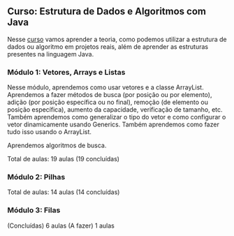 ## Curso: Estrutura de Dados e Algoritmos com Java

Nesse [curso](https://loiane.training/curso/estrutura-de-dados) vamos aprender a teoria, como podemos utilizar a estrutura de dados ou algoritmo em projetos reais, além de aprender as estruturas presentes na linguagem Java.

### Módulo 1: Vetores, Arrays e Listas

Nesse módulo, aprendemos como usar vetores e a classe ArrayList.
Aprendemos a fazer métodos de busca (por posição ou por elemento), adição (por posição específica ou no final), remoção (de elemento ou posição específica), aumento da capacidade, verificação de tamanho, etc. Também aprendemos como generalizar o tipo do vetor e como configurar o vetor dinamicamente usando Generics.
Também aprendemos como fazer tudo isso usando o ArrayList.

Aprendemos algoritmos de busca.

Total de aulas: 19 aulas (19 concluídas)

### Módulo 2: Pilhas

Total de aulas: 14 aulas (14 concluídas)

### Módulo 3: Filas

(Concluídas) 6 aulas
(A fazer) 1 aulas